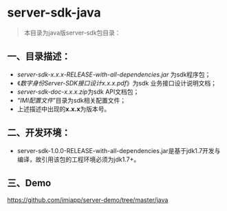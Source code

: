 # server-sdk-java

> 本目录为java版server-sdk包目录：

## 一、目录描述：

- *server-sdk-x.x.x-RELEASE-with-all-dependencies.jar* 为sdk程序包；
- 《*数字身份Server-SDK接口设计x.x.x.pdf*》为sdk 业务接口设计说明文档；
- *server-sdk-doc-x.x.x.zip*为sdk API文档包；
- “*IMI配置文件*”目录为sdk相关配置文件；
- 上述描述中出现的**x.x.x**为版本号。

## 二、开发环境：

- server-sdk-1.0.0-RELEASE-with-all-dependencies.jar是基于jdk1.7开发与编译，故引用该包的工程环境必须为jdk1.7+。

## 三、Demo

https://github.com/imiapp/server-demo/tree/master/java